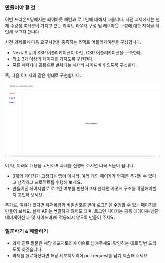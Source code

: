 ### 만들어야 할 것

이번 프리온보딩에서는 레이아웃 패턴과 로그인에 대해서 다룹니다. 사전 과제에서는 현재 수강생 여러분이 가지고 있는 리액트 라우터 구성 및 레이아웃 구성에 대한 지식을 확인해 보고자 합니다.

사전 과제로써 다음 요구사항을 충족하는 리액트 어플리케이션을 구성합니다.

- NextJS 등의 SSR 어플리케이션이 아닌, CSR 어플리케이션을 구축한다.
- 최소 3개 이상의 페이지를 가지도록 구현한다.
- 모든 페이지에 공통으로 반복되는 헤더와 사이드바가 있도록 구성한다.

즉, 다음 이미지와 같은 형태로 구현합니다.

![sample-image](./pre.png)

이 때, 아래의 내용을 고민하며 과제를 진행해 주시면 더욱 도움이 됩니다.

- 3개의 페이지가 고정되는 앱이 아니라, 여러 개의 페이지가 언제든 추가될 수 있다고 생각하고 프로젝트를 수행해 보세요.
- 만들어진 페이지별로 로그인 여부를 판단하고자 한다면 어떻게 구조를 확장해야할지 고민해 보세요.

추가로, 여유가 있다면 유저네임과 비밀번호를 받아 로그인을 수행할 수 있는 페이지를 만들어 보세요. 실제 API는 연결하지 않아도 되며, 로그인 페이지는 공통 레이아웃(상단 네비게이션 바 및 사이드바)이 적용되지 않도록 만들어 주세요.

### 질문하기 & 제출하기

- 과제 관련 질문은 해당 레포지토리에 이슈로 남겨주세요! 확인하는 대로 답변 드리도록 하겠습니다.
- 과제를 완료하셨다면 해당 레포지토리에 pull request를 남겨 제출해 주세요.
